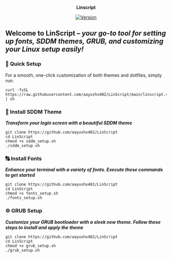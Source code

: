 <div align="center">

<strong> **Linscript** </strong>

[![Version](https://img.shields.io/github/v/release/aayushx402/LinScript?color=%4CAF50&label=Latest%20Release&style=for-the-badge)](https://github.com/aayushx402/LinScript/releases/latest)
 
</div>

## Welcome to <strong>LinScript</strong> – *your go-to tool for setting up fonts, SDDM themes, GRUB, and customizing your Linux setup easily!*

<h3>🚀 Quick Setup</h3>

<p>For a smooth, one-click customization of both themes and dotfiles, simply run:</p>

```shell
curl -fsSL https://raw.githubusercontent.com/aayushx402/LinScript/main/linscript.sh | sh
```

<h3>🎨 Install SDDM Theme</h3>

<strong>*Transform your login screen with a beautiful SDDM theme* </strong>

```shell
git clone https://github.com/aayushx402/LinScript
cd LinScript
chmod +x sddm_setup.sh
./sddm_setup.sh
```

<h3>🔠 Install Fonts</h3>

<strong>*Enhance your terminal with a variety of fonts. Execute these commands to get started* </strong>

```shell
git clone https://github.com/aayushx402/LinScript
cd LinScript
chmod +x fonts_setup.sh
./fonts_setup.sh
```

<h3>⚙️ GRUB Setup</h3>

<strong>*Customize your GRUB bootloader with a sleek new theme. Follow these steps to install and apply the theme* </strong>

```shell
git clone https://github.com/aayushx402/LinScript
cd LinScript
chmod +x grub_setup.sh
./grub_setup.sh
```

